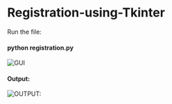 # Registration-using-Tkinter
Run the file:

#### python registration.py
![GUI](https://github.com/vinaysomawat/Registration-using-Tkinter/blob/master/registration.jpg)

#### Output:
![OUTPUT:](https://github.com/vinaysomawat/Registration-using-Tkinter/blob/master/formoutput.jpg)
